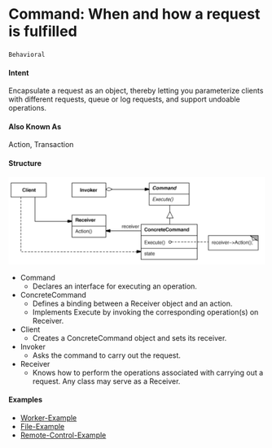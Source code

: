 # Command: When and how a request is fulfilled
`Behavioral`

#### Intent
Encapsulate a request as an object, thereby letting you parameterize clients with
different requests, queue or log requests, and support undoable operations.

#### Also Known As
Action, Transaction

#### Structure
![Command](../../../../../../../config/command.png)

- Command
	- Declares an interface for executing an operation.
- ConcreteCommand
	- Defines a binding between a Receiver object and an action.
	- Implements Execute by invoking the corresponding operation(s) on Receiver.
- Client
	- Creates a ConcreteCommand object and sets its receiver.
- Invoker
	- Asks the command to carry out the request.
- Receiver
	- Knows how to perform the operations associated with carrying out a request. Any class may serve as a Receiver.
	
#### Examples
- [Worker-Example](https://sourcemaking.com/design_patterns/command/java/1)
- [File-Example](https://www.baeldung.com/java-command-pattern)
- [Remote-Control-Example](https://www.geeksforgeeks.org/command-pattern/)